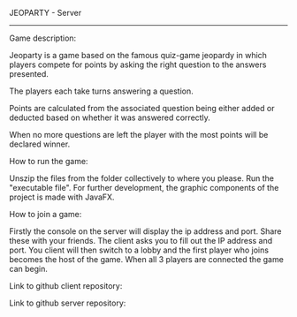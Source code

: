 JEOPARTY - Server
_________________________________

Game description:

Jeoparty is a game based on the famous quiz-game jeopardy in which players compete for points
by asking the right question to the answers presented.

The players each take turns answering a question.

Points are calculated from the associated question being either added or deducted based 
on whether it was answered correctly.

When no more questions are left the player with the most points will be declared winner.

How to run the game: 

Unszip the files from the folder collectively to where you please. 
Run the "executable file". 
For further development, the graphic components of the project is made with JavaFX.

How to join a game:

Firstly the console on the server will display the ip address and port. Share these with your friends. 
The client asks you to fill out the IP address and port. 
You client will then switch to a lobby and the first player who joins becomes the host of the game. 
When all 3 players are connected the game can begin.

Link to github client repository:

Link to github server repository:

